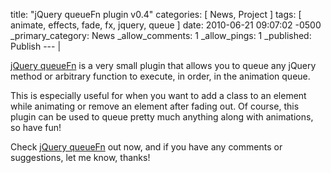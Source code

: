 title: "jQuery queueFn plugin v0.4"
categories: [ News, Project ]
tags: [ animate, effects, fade, fx, jquery, queue ]
date: 2010-06-21 09:07:02 -0500
_primary_category: News
_allow_comments: 1
_allow_pings: 1
_published: Publish
--- |

[jQuery queueFn][plugin] is a very small plugin that allows you to queue any jQuery method or arbitrary function to execute, in order, in the animation queue.

This is especially useful for when you want to add a class to an element while animating or remove an element after fading out. Of course, this plugin can be used to queue pretty much anything along with animations, so have fun!

Check [jQuery queueFn][plugin] out now, and if you have any comments or suggestions, let me know, thanks!

[plugin]: http://benalman.com/projects/jquery-misc-plugins/#queuefn

